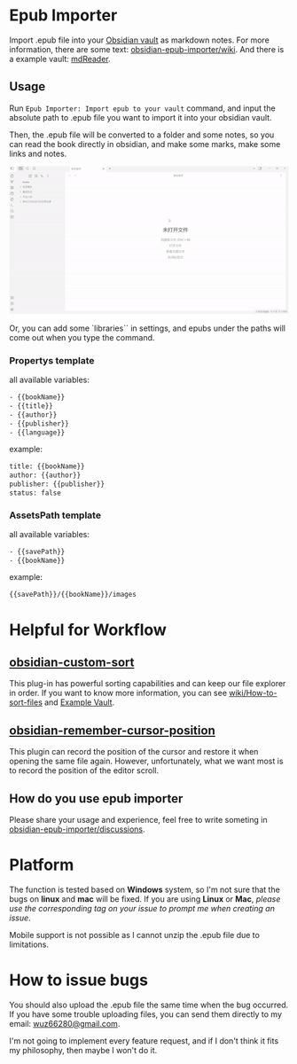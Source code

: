 # Epub Importer

Import .epub file into your [Obsidian vault](https://obsidian.md/) as markdown notes. For more information, there are some text: [obsidian-epub-importer/wiki](https://github.com/aoout/obsidian-epub-importer/wiki). And there is a example vault: [mdReader](https://github.com/aoout/mdReader).

## Usage

Run `Epub Importer: Import epub to your vault` command, and input the absolute path to .epub file you want to import it into your obsidian vault.

Then, the .epub file will be converted to a folder and some notes, 
so you can read the book directly in obsidian, and make some marks, make some links and notes.

![](assets/demo.gif)

Or, you can add some `libraries`` in settings, and epubs under the paths will come out when you type the command.

### Propertys template

all available variables:

```
- {{bookName}}
- {{title}}
- {{author}}
- {{publisher}}
- {{language}}
```

example:

```
title: {{bookName}}
author: {{author}}
publisher: {{publisher}}
status: false
```

### AssetsPath template

all available variables:

```
- {{savePath}}
- {{bookName}}
```

example:

```
{{savePath}}/{{bookName}}/images
```
# Helpful for Workflow

## [obsidian-custom-sort](https://github.com/SebastianMC/obsidian-custom-sort)

This plug-in has powerful sorting capabilities and can keep our file explorer in order. If you want to know more information, you can see [wiki/How-to-sort-files](https://github.com/aoout/obsidian-epub-importer/wiki/How-to-sort-files%3F) and [Example Vault](https://github.com/aoout/mdReader).

## [obsidian-remember-cursor-position](https://github.com/dy-sh/obsidian-remember-cursor-position)

This plugin can record the position of the cursor and restore it when opening the same file again. However, unfortunately, what we want most is to record the position of the editor scroll.

## How do you use epub importer

Please share your usage and experience, feel free to write someting in [obsidian-epub-importer/discussions](https://github.com/aoout/obsidian-epub-importer/discussions).

# Platform

The function is tested based on **Windows** system, so I'm not sure that the bugs on **linux** and **mac** will be fixed. If you are using **Linux** or **Mac**, _please use the corresponding tag on your issue to prompt me when creating an issue_.

Mobile support is not possible as I cannot unzip the .epub file due to limitations.

# How to issue bugs

You should also upload the .epub file the same time when the bug occurred. If you have some trouble uploading files, you can send them directly to my email: wuz66280@gmail.com.

I'm not going to implement every feature request, and if I don't think it fits my philosophy, then maybe I won't do it.